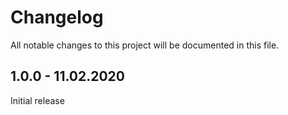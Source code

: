 # Changelog
All notable changes to this project will be documented in this file.

## 1.0.0 - 11.02.2020

Initial release
